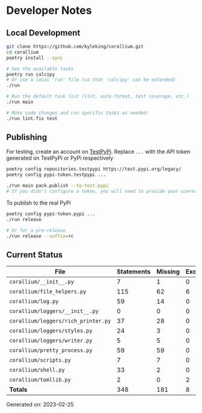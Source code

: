 # Developer Notes

## Local Development

```sh
git clone https://github.com/kyleking/corallium.git
cd corallium
poetry install --sync

# See the available tasks
poetry run calcipy
# Or use a local 'run' file (so that 'calcipy' can be extended)
./run

# Run the default task list (lint, auto-format, test coverage, etc.)
./run main

# Make code changes and run specific tasks as needed:
./run lint.fix test
```

## Publishing

For testing, create an account on [TestPyPi](https://test.pypi.org/legacy/). Replace `...` with the API token generated on TestPyPi or PyPi respectively

```sh
poetry config repositories.testpypi https://test.pypi.org/legacy/
poetry config pypi-token.testpypi ...

./run main pack.publish --to-test-pypi
# If you didn't configure a token, you will need to provide your username and password to publish
```

To publish to the real PyPi

```sh
poetry config pypi-token.pypi ...
./run release

# Or for a pre-release
./run release --suffix=rc
```

## Current Status

<!-- {cts} COVERAGE -->
| File                                |   Statements |   Missing |   Excluded | Coverage   |
|-------------------------------------|--------------|-----------|------------|------------|
| `corallium/__init__.py`             |            7 |         1 |          0 | 85.7%      |
| `corallium/file_helpers.py`         |          115 |        62 |          6 | 46.1%      |
| `corallium/log.py`                  |           59 |        14 |          0 | 76.3%      |
| `corallium/loggers/__init__.py`     |            0 |         0 |          0 | 100.0%     |
| `corallium/loggers/rich_printer.py` |           37 |        28 |          0 | 24.3%      |
| `corallium/loggers/styles.py`       |           24 |         3 |          0 | 87.5%      |
| `corallium/loggers/writer.py`       |            5 |         5 |          0 | 0.0%       |
| `corallium/pretty_process.py`       |           59 |        59 |          0 | 0.0%       |
| `corallium/scripts.py`              |            7 |         7 |          0 | 0.0%       |
| `corallium/shell.py`                |           33 |         2 |          0 | 93.9%      |
| `corallium/tomllib.py`              |            2 |         0 |          2 | 100.0%     |
| **Totals**                          |          348 |       181 |          8 | 48.0%      |

Generated on: 2023-02-25
<!-- {cte} -->
